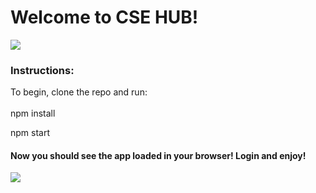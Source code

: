 <h1>Welcome to CSE HUB!</h1>
<img src="http://www.csehub.xyz/static/media/homepageGeisel.a5be39a6.jpg"/>
<h3>Instructions:</h3>
To begin, clone the repo and run:
<br></br>
npm install

npm start



<h4>Now you should see the app loaded in your browser! Login and enjoy!</h4>
<img src="http://www.csehub.xyz/static/media/dashboard-sample.558454c2.png"/>


